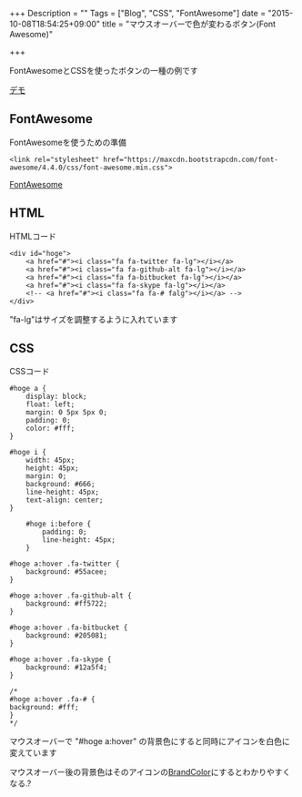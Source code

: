 +++
Description = ""
Tags = ["Blog", "CSS", "FontAwesome"]
date = "2015-10-08T18:54:25+09:00"
title = "マウスオーバーで色が変わるボタン(Font Awesome)"

+++

FontAwesomeとCSSを使ったボタンの一種の例です

[デモ](/demo/2015-10-08-demo.html)

## FontAwesome
FontAwesomeを使うための準備

	<link rel="stylesheet" href="https://maxcdn.bootstrapcdn.com/font-awesome/4.4.0/css/font-awesome.min.css">

[FontAwesome](http://fortawesome.github.io/Font-Awesome/icons/)

## HTML

HTMLコード

	<div id="hoge">
		<a href="#"><i class="fa fa-twitter fa-lg"></i></a>
		<a href="#"><i class="fa fa-github-alt fa-lg"></i></a>
		<a href="#"><i class="fa fa-bitbucket fa-lg"></i></a>
		<a href="#"><i class="fa fa-skype fa-lg"></i></a>
		<!-- <a href="#"><i class="fa fa-# falg"></i></a> -->
	</div>

"fa-lg"はサイズを調整するように入れています

## CSS
CSSコード

	#hoge a {
		display: block;
		float: left;
		margin: 0 5px 5px 0;
		padding: 0;
		color: #fff;
	}
	
	#hoge i {
		width: 45px;
		height: 45px;
		margin: 0;
		background: #666;
		line-height: 45px;
		text-align: center;
	}
	
		#hoge i:before {
			padding: 0;
			line-height: 45px;
		}
	
	#hoge a:hover .fa-twitter {
		background: #55acee;
	}
			
	#hoge a:hover .fa-github-alt {
		background: #ff5722;
	}
	
	#hoge a:hover .fa-bitbucket {
		background: #205081;
	}

	#hoge a:hover .fa-skype {
		background: #12a5f4;
	}
	
	/*
	#hoge a:hover .fa-# {
	background: #fff;
	}
	*/

マウスオーバーで "#hoge a:hover" の背景色にすると同時にアイコンを白色に変えています

マウスオーバー後の背景色はそのアイコンの[BrandColor](http://brandcolors.net/)にするとわかりやすくなる.?		
